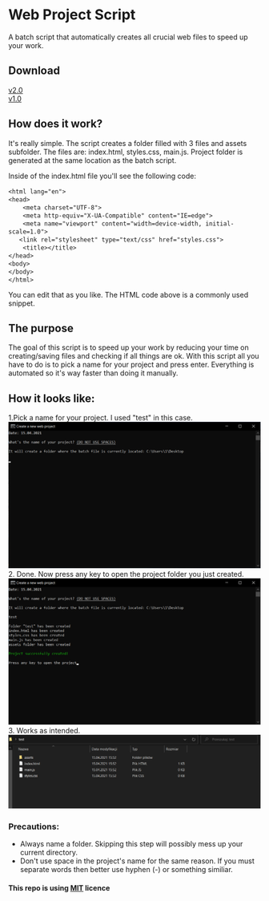 # Web Project Script
A batch script that automatically creates all crucial web files to speed up your work.

## Download
<a href="https://github.com/Rademenes16/Web-Project-Script/releases/download/2.0/Web.Project.Script.zip">v2.0</a><br />
<a href="https://github.com/Rademenes16/Web-Project-Script/releases/download/1.0/web.bat">v1.0</a>

## How does it work?
It's really simple. The script creates a folder filled with 3 files and assets subfolder. The files are: index.html, styles.css, main.js. Project folder is generated at the same location as the batch script.

Inside of the index.html file you'll see the following code:
```<!DOCTYPE html> 
<html lang="en"> 
<head> 
    <meta charset="UTF-8"> 
    <meta http-equiv="X-UA-Compatible" content="IE=edge"> 
    <meta name="viewport" content="width=device-width, initial-scale=1.0"> 
   <link rel="stylesheet" type="text/css" href="styles.css"> 
    <title></title> 
</head> 
<body> 
</body> 
</html> 
```
You can edit that as you like. The HTML code above is a commonly used snippet.
## The purpose
The goal of this script is to speed up your work by reducing your time on creating/saving files and checking if all things are ok. With this script all you have to do is to pick a name for your project and press enter. Everything is automated so it's way faster than doing it manually.


## How it looks like:
1.Pick a name for your project. I used "test" in this case.
![](https://github.com/Rademenes16/Web-Project-Script/blob/main/images/firstsc.png)
2. Done. Now press any key to open the project folder you just created.
![](https://github.com/Rademenes16/Web-Project-Script/blob/main/images/secondsc.png)
3. Works as intended.
![](https://github.com/Rademenes16/Web-Project-Script/blob/main/images/thirdsc.png)

### Precautions:
<ul>
  <li>Always name a folder. Skipping this step will possibly mess up your current directory.</li>
  <li>Don't use space in the project's name for the same reason. If you must separate words then better use hyphen (-) or something similiar.</li>
  </ul>
  
  #### This repo is using <a href="https://github.com/Rademenes16/Web-Project-Script/blob/main/LICENSE">MIT</a> licence
